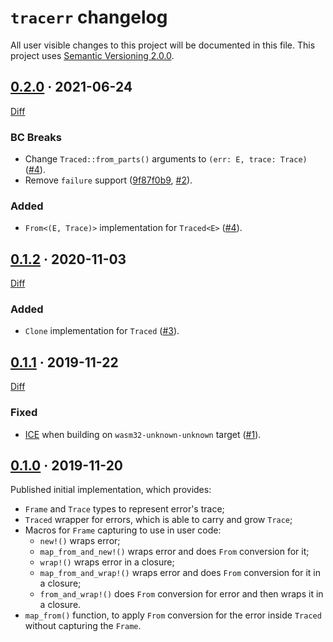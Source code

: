 `tracerr` changelog
===================

All user visible changes to this project will be documented in this file. This project uses [Semantic Versioning 2.0.0].




## [0.2.0] · 2021-06-24
[0.2.0]: /../../tree/v0.2.0

[Diff](/../../compare/v0.1.2...v0.2.0)

### BC Breaks

- Change `Traced::from_parts()` arguments to `(err: E, trace: Trace)` ([#4]).
- Remove `failure` support ([9f87f0b9], [#2]).

### Added

- `From<(E, Trace)>` implementation for `Traced<E>` ([#4]).

[#2]: /../../pull/2
[#4]: /../../pull/4
[9f87f0b9]: /../../commit/9f87f0b9ff6565d02c28fe1a2a8a34927bb447c6




## [0.1.2] · 2020-11-03
[0.1.2]: /../../tree/v0.1.2

[Diff](/../../compare/v0.1.1...v0.1.2)

### Added

- `Clone` implementation for `Traced` ([#3](/../../pull/3)).




## [0.1.1] · 2019-11-22
[0.1.1]: /../../tree/v0.1.1

[Diff](/../../compare/v0.1.0...v0.1.1)

### Fixed

- [ICE](https://github.com/rust-lang/rust/issues/64450) when building on `wasm32-unknown-unknown` target ([#1](/../../pull/1)).




## [0.1.0] · 2019-11-20
[0.1.0]: /../../tree/v0.1.0

Published initial implementation, which provides:
- `Frame` and `Trace` types to represent error's trace;
- `Traced` wrapper for errors, which is able to carry and grow `Trace`;
- Macros for `Frame` capturing to use in user code:
    - `new!()` wraps error;
    - `map_from_and_new!()` wraps error and does `From` conversion for it;
    - `wrap!()` wraps error in a closure;
    - `map_from_and_wrap!()` wraps error and does `From` conversion for it in a closure;
    - `from_and_wrap!()` does `From` conversion for error and then wraps it in a closure.
- `map_from()` function, to apply `From` conversion for the error inside `Traced` without capturing the `Frame`.





[Semantic Versioning 2.0.0]: https://semver.org
